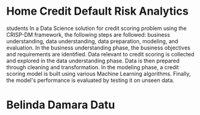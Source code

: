 # Home Credit Default Risk Analytics
students
In a Data Science solution for credit scoring problem using the CRISP-DM framework, the following steps are followed: business understanding, data understanding, data preparation, modeling, and evaluation. In the business understanding phase, the business objectives and requirements are identified. Data relevant to credit scoring is collected and explored in the data understanding phase. Data is then prepared through cleaning and transformation. In the modeling phase, a credit scoring model is built using various Machine Learning algorithms. Finally, the model's performance is evaluated by testing it on unseen data.
# Belinda Damara Datu
